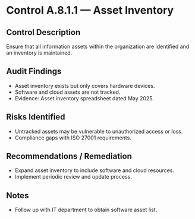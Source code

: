 # Control A.8.1.1 — Asset Inventory

## Control Description
Ensure that all information assets within the organization are identified and an inventory is maintained.

## Audit Findings
- Asset inventory exists but only covers hardware devices.
- Software and cloud assets are not tracked.
- Evidence: Asset inventory spreadsheet dated May 2025.

## Risks Identified
- Untracked assets may be vulnerable to unauthorized access or loss.
- Compliance gaps with ISO 27001 requirements.

## Recommendations / Remediation
- Expand asset inventory to include software and cloud resources.
- Implement periodic review and update process.

## Notes
- Follow up with IT department to obtain software asset list.

